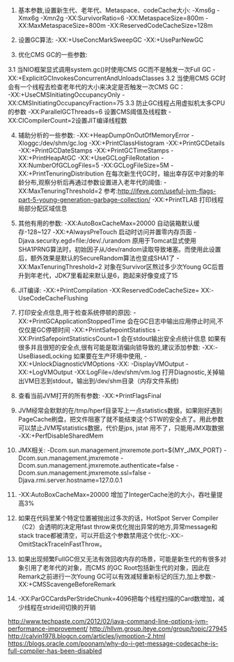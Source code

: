 1. 基本参数,设置新生代、老年代、Metaspace、codeCache大小:
    -Xms6g -Xmx6g -Xmn2g -XX:SurvivorRatio=6 -XX:MetaspaceSize=800m -XX:MaxMetaspaceSize=800m -XX:ReservedCodeCacheSize=128m

2. 设置GC算法:
    -XX:+UseConcMarkSweepGC -XX:+UseParNewGC 

3. 优化CMS GC的一些参数:

3.1 当NIO框架显式调用system.gc()时使用CMS GC而不是触发一次Full GC
    -XX:+ExplicitGCInvokesConcurrentAndUnloadsClasses
3.2 当使用CMS GC时会有一个线程去检查老年代的大小来决定是否触发一次CMS GC：    
    -XX:+UseCMSInitiatingOccupancyOnly -XX:CMSInitiatingOccupancyFraction=75 
3.3 防止GC线程占用虚拟机太多CPU的参数
    -XX:ParallelGCThreads=6 设置CMS阈值及线程数 -XX:CICompilerCount=2设置JIT编译线程数

4. 辅助分析的一些参数:
    -XX:+HeapDumpOnOutOfMemoryError -Xloggc:/dev/shm/gc.log -XX:+PrintClassHistogram -XX:+PrintGCDetails -XX:+PrintGCDateStamps -XX:+PrintGCTimeStamps -XX:+PrintHeapAtGC -XX:+UseGCLogFileRotation -XX:NumberOfGCLogFiles=5 -XX:GCLogFileSize=5M
    -XX:+PrintTenuringDistribution 在每次新生代GC时，输出幸存区中对象的年龄分布,观察分析后再通过参数设置进入老年代的阈值: -XX:MaxTenuringThreshold=2
    参考:http://ifeve.com/useful-jvm-flags-part-5-young-generation-garbage-collection/
    -XX:+PrintTLAB  打印线程局部分配区域信息

5. 其他有用的参数:
-XX:AutoBoxCacheMax=20000 自动装箱默认缓存-128~127
-XX:+AlwaysPreTouch 启动时访问并置零内存页面
-Djava.security.egd=file:/dev/./urandom 原用于Tomcat显式使用SHA1PRNG算法时，初始因子从/dev/random读取导致堵塞。而使用此设置后，额外效果是默认的SecureRandom算法也变成SHA1了
-XX:MaxTenuringThreshold=2  对象在Survivor区熬过多少次Young GC后晋升到年老代，JDK7里看起来默认是6，跑起来好像变成了15

6. JIT编译: 
    -XX:+PrintCompilation  -XX:ReservedCodeCacheSize= XX:-UseCodeCacheFlushing


7. 打印安全点信息,用于检查系统停顿的原因: -XX:+PrintGCApplicationStoppedTime 会在GC日志中输出应用停止时间,不仅仅是GC停顿时间
    -XX:+PrintSafepointStatistics -XX:PrintSafepointStatisticsCount=1 会在stdout输出安全点统计信息
    如果有很多并且很短的安全点,很有可能是取消偏向锁导致的,建议添加参数: -XX:-UseBiasedLocking
    如果要在生产环境中使用, -XX:+UnlockDiagnosticVMOptions -XX: -DisplayVMOutput -XX:+LogVMOutput -XX:LogFile=/dev/shm/vm.log
    打开Diagnostic,关掉输出VM日志到stdout，输出到/dev/shm目录（内存文件系统)
8. 查看当前JVM打开的所有参数:   -XX:+PrintFlagsFinal

9. JVM经常会默默的在/tmp/hperf目录写上一点statistics数据，如果刚好遇到PageCache刷盘，把文件阻塞了就不能结束这个STW的安全点了。用此参数可以禁止JVM写statistics数据，代价是jps, jstat 用不了，只能用JMX取数据
    -XX:+PerfDisableSharedMem
    
10. JMX相关:
    -Dcom.sun.management.jmxremote.port=${MY_JMX_PORT} -Dcom.sun.management.jmxremote -Dcom.sun.management.jmxremote.authenticate=false -Dcom.sun.management.jmxremote.ssl=false -Djava.rmi.server.hostname=127.0.0.1   
    
11.  -XX:AutoBoxCacheMax=20000 增加了IntegerCache池的大小，吞吐量提高3%

12. 如果在代码里某个特定位置被抛出过多次的话，HotSpot Server Compiler（C2）会透明的决定用fast throw来优化抛出异常的地方,异常message和stack trace都被清空，可以开启这个参数禁用这个优化:-XX:-OmitStackTraceInFastThrow。

13. 如果出现频繁FullGC但又无法有效回收内存的场景，可能是新生代的有很多对象引用了老年代的对象，而CMS 的GC Root包括新生代的对象，因此在Remark之前进行一次Young GC可以有效减轻重新标记的压力,加上参数:-XX:+CMSScavengeBeforeRemark

14. -XX:ParGCCardsPerStrideChunk=4096把每个线程扫描的Card数增加，减少线程在stride间切换的开销

 
http://www.techpaste.com/2012/02/java-command-line-options-jvm-performance-improvement/
http://hllvm.group.iteye.com/group/topic/27945
http://calvin1978.blogcn.com/articles/jvmoption-2.html
https://blogs.oracle.com/poonam/why-do-i-get-message-codecache-is-full-compiler-has-been-disabled
